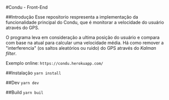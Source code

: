 #Condu - Front-End

##Introdução
Esse repositorio respresenta a implementação da funcionalidade principal do Condu, que é monitorar a velocidade do usuário através do GPS.

O programa leva em consideração a ultima posição do usuário e compara com base na atual para calcular uma velocidade média. Há como remover a "interferencia" (os saltos aleatórios ou ruido) do GPS através do  _Kalman filter_.

Exemplo online: `https://condu.herokuapp.com/`

##Instalação
`yarn install`

##Dev
`yarn dev`

##Build
`yarn buil`
